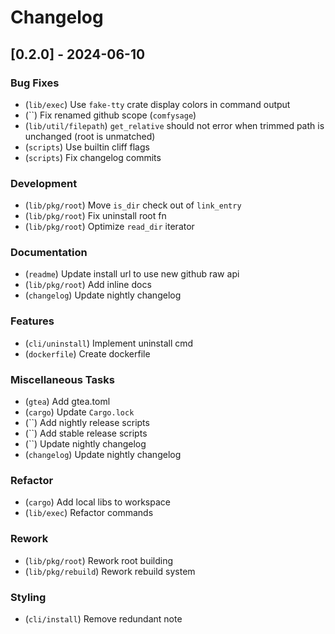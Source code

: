 # Changelog

## [0.2.0] - 2024-06-10

### Bug Fixes

-  (`lib/exec`) Use `fake-tty` crate display colors in command output
-  (``) Fix renamed github scope (`comfysage`)
-  (`lib/util/filepath`) `get_relative` should not error when trimmed path is unchanged (root is unmatched)
-  (`scripts`) Use builtin cliff flags
-  (`scripts`) Fix changelog commits

### Development

-  (`lib/pkg/root`) Move `is_dir` check out of `link_entry`
-  (`lib/pkg/root`) Fix uninstall root fn
-  (`lib/pkg/root`) Optimize `read_dir` iterator

### Documentation

-  (`readme`) Update install url to use new github raw api
-  (`lib/pkg/root`) Add inline docs
-  (`changelog`) Update nightly changelog

### Features

-  (`cli/uninstall`) Implement uninstall cmd
-  (`dockerfile`) Create dockerfile

### Miscellaneous Tasks

-  (`gtea`) Add gtea.toml
-  (`cargo`) Update `Cargo.lock`
-  (``) Add nightly release scripts
-  (``) Add stable release scripts
-  (``) Update nightly changelog
-  (`changelog`) Update nightly changelog

### Refactor

-  (`cargo`) Add local libs to workspace
-  (`lib/exec`) Refactor commands

### Rework

-  (`lib/pkg/root`) Rework root building
-  (`lib/pkg/rebuild`) Rework rebuild system

### Styling

-  (`cli/install`) Remove redundant note

<!-- generated by git-cliff -->
